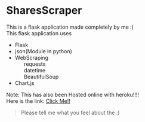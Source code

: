 # SharesScraper

This is a flask application made completely by me :)<br>
This flask application uses 
<ul>
    <li>Flask</li>
    <li>json(Module in python)</li>
    <li>
        WebScraping
        <ul>requests</ul>
        <ul>datetime</ul>
        <ul>BeautifulSoup</ul>
    </li>
    <li>Chart.js</li>
</ul>

Note: This has also been Hosted online with heroku!!!! <br>
Here is the link: [Click Me!!](shares-scraper123.herokuapp.com)

> Please tell me what you feel about the  :)